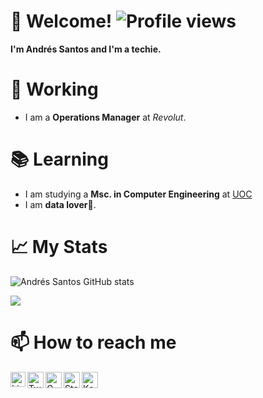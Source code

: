 # 👋 Welcome! ![Profile views](https://gpvc.arturio.dev/santos-sanz)

**I'm Andrés Santos and I'm a techie.** 

# 🦾 Working
- I am a **Operations Manager** at *Revolut*. 

# 📚 Learning

- I am studying a **Msc. in Computer Engineering** at [UOC](https://studies.uoc.edu/en/study-at-the-uoc)
- I am **data lover**💖.

# 📈 My Stats
![Andrés Santos GitHub stats](https://github-readme-stats.vercel.app/api?username=santos-sanz&show_icons=false&theme=vue&layout=compact&hide_title=true&include_all_commits=true)

<a href="https://github.com/anuraghazra/github-readme-stats">
  <img align="center" src="https://github-readme-stats.anuraghazra1.vercel.app/api/top-langs/?username=santos-sanz&layout=compact&theme=vue" />
</a>


# 📫 How to reach me

  <a href="https://www.linkedin.com/in/andsanz/](https://www.linkedin.com/in/andressantossanz/">
    <img align="left" alt="Linkedin" width="24px" src="https://github.com/santos-sanz/santos-sanz/blob/master/resources/Linkedin.svg"/>
  </a>
  
   <a href="https://twitter.com/andres_santz">
    <img align="left" alt="Twitter" width="26px" src="https://github.com/data-andres-santos/data-andres-santos/blob/master/resources/Twitter.svg"/> </a>
  
  <a href="mailto:santossanzandres@gmail.com">
    <img align="left" alt="Gmail" width="26px" src="https://github.com/data-andres-santos/data-andres-santos/blob/master/resources/Gmail.svg"/>  </a>

 <a href="https://stackoverflow.com/users/13103923/asantz96">
    <img align="left" alt="Stack Overflow" width="26px" src="https://github.com/data-andres-santos/data-andres-santos/blob/master/resources/Stackoverflow.svg"/> </a>
  
<a href="https://www.kaggle.com/andressantossanz">
    <img align="left" alt="Kaggle" width="26px" src="https://github.com/data-andres-santos/data-andres-santos/blob/master/resources/Kaggle.svg"/> </a>
